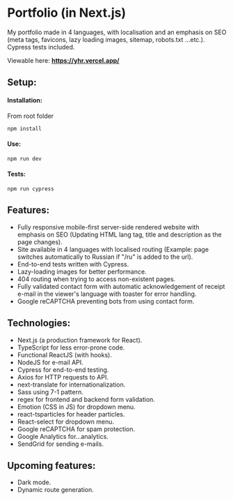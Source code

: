 # Portfolio (in Next.js)

My portfolio made in 4 languages, with localisation and an emphasis on SEO (meta tags, favicons, lazy loading images, sitemap, robots.txt ...etc.). Cypress tests included.

Viewable here: **https://yhr.vercel.app/**

## Setup:

#### Installation:

From root folder

```
npm install
```

#### Use:

```
npm run dev
```

#### Tests:

```
npm run cypress
```

## Features:

- Fully responsive mobile-first server-side rendered website with emphasis on SEO (Updating HTML lang tag, title and description as the page changes).
- Site available in 4 languages with localised routing (Example: page switches automatically to Russian if "/ru" is added to the url).
- End-to-end tests written with Cypress.
- Lazy-loading images for better performance.
- 404 routing when trying to access non-existent pages.
- Fully validated contact form with automatic acknowledgement of receipt e-mail in the viewer's language with toaster for error handling.
- Google reCAPTCHA preventing bots from using contact form.

## Technologies:

- Next.js (a production framework for React).
- TypeScript for less error-prone code.
- Functional ReactJS (with hooks).
- NodeJS for e-mail API.
- Cypress for end-to-end testing.
- Axios for HTTP requests to API.
- next-translate for internationalization.
- Sass using 7-1 pattern.
- regex for frontend and backend form validation.
- Emotion (CSS in JS) for dropdown menu.
- react-tsparticles for header particles.
- React-select for dropdown menu.
- Google reCAPTCHA for spam protection.
- Google Analytics for...analytics.
- SendGrid for sending e-mails.

## Upcoming features:

- Dark mode.
- Dynamic route generation.
